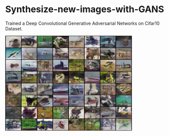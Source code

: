 # Synthesize-new-images-with-GANS
Trained a Deep Convolutional Generative Adversarial Networks on Cifar10 Dataset.

<img src="https://github.com/jkenavdekar/Synthesize-new-images-with-GANS/blob/main/fake_samples_epoch_023.png" width="400" height="300">
